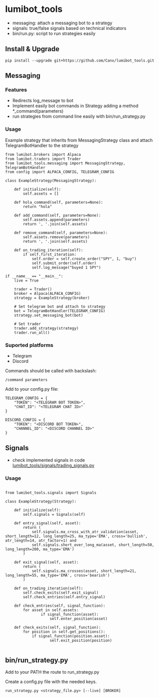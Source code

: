 # lumibot_tools

- messaging: attach a messaging bot to a strategy
- signals: true/false signals based on technical indicators
- bin/run.py: script to run strategies easily

## Install & Upgrade

```
pip install --upgrade git+https://github.com/Canx/lumibot_tools.git
```

## Messaging

### Features

- Redirects log_message to bot
- Implement easily bot commands in Strategy adding a method *_command(parameters)
- run strategies from command line easily with bin/run_strategy.py

### Usage

Example strategy that inherits from MessagingStrategy class and attach TelegramBotHandler to the strategy
```
from lumibot.brokers import Alpaca
from lumibot.traders import Trader
from lumibot_tools.messaging import MessagingStrategy, TelegramBotHandler
from config import ALPACA_CONFIG, TELEGRAM_CONFIG

class ExampleStrategy(MessagingStrategy):

    def initialize(self):
        self.assets = []

    def hola_command(self, parameters=None):
        return "hola"

    def add_command(self, parameters=None):
        self.assets.append(parameters)
        return ', '.join(self.assets)

    def remove_command(self, parameters=None):
        self.assets.remove(parameters)
        return ', '.join(self.assets)

    def on_trading_iteration(self):
        if self.first_iteration:
            self.order = self.create_order("SPY", 1, "buy")
            self.submit_order(self.order)
            self.log_message("buyed 1 SPY")

if __name__ == "__main__":
    live = True

    trader = Trader()
    broker = Alpaca(ALPACA_CONFIG)
    strategy = ExampleStrategy(broker)

    # Set telegram bot and attach to strategy
    bot = TelegramBotHandler(TELEGRAM_CONFIG)
    strategy.set_messaging_bot(bot)

    # Set trader
    trader.add_strategy(strategy)
    trader.run_all()
```

### Suported platforms

- Telegram
- Discord

Commands should be called with backslash:

```
/command parameters
```

Add to your config.py file:

```
TELEGRAM_CONFIG = {
    "TOKEN": "<TELEGRAM BOT TOKEN>",
    "CHAT_ID": "<TELEGRAM CHAT ID>"
}

DISCORD_CONFIG = {
    "TOKEN": "<DISCORD BOT TOKEN>",
    "CHANNEL_ID": "<DISCORD CHANNEL ID>"
}
```

## Signals

- check implemented signals in code [lumibot_tools/signals/trading_signals.py](./lumibot_tools/signals/trading_signals.py)
### Usage

```

from lumibot_tools.signals import Signals

class ExampleStrategy(Strategy):

    def initialize(self):
        self.signals = Signals(self)

    def entry_signal(self, asset):
        return (
            self.signals.ma_cross_with_atr_validation(asset, short_length=12, long_length=25, ma_type='EMA', cross='bullish', atr_length=14, atr_factor=1) and
            self.signals.short_over_long_ma(asset, short_length=50, long_length=200, ma_type='EMA')
        )
    
    def exit_signal(self, asset):
        return (
            self.signals.ma_crosses(asset, short_length=21, long_length=55, ma_type='EMA', cross='bearish')
        )

    def on_trading_iteration(self):
        self.check_exits(self.exit_signal)
        self.check_entries(self.entry_signal)

    def check_entries(self, signal_function):
        for asset in self.assets:
                if signal_function(asset):
                    self.enter_position(asset)
 
    def check_exits(self, signal_function):
        for position in self.get_positions():
            if signal_function(position.asset):
                    self.exit_position(position)
    
```

## bin/run_strategy.py

Add to your PATH the route to run_strategy.py

Create a config.py file with the needed keys.

```
run_strategy.py <strategy_file.py> [--live] [BROKER]
```

